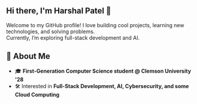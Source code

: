 ## Hi there, I'm Harshal Patel 👋
Welcome to my GitHub profile! I love building cool projects, learning new technologies, and solving problems.  
Currently, I’m exploring full-stack development and AI.

## 🚀 About Me
- 🎓 **First-Generation Computer Science student @ Clemson University '28**
- 🛠 Interested in **Full-Stack Development, AI, Cybersecurity, and some Cloud Computing**

<!--
**Hersh3y/Hersh3y** is a ✨ _special_ ✨ repository because its `README.md` (this file) appears on your GitHub profile.

Here are some ideas to get you started:

- 🔭 I’m currently working on ...
- 🌱 I’m currently learning ...
- 👯 I’m looking to collaborate on ...
- 🤔 I’m looking for help with ...
- 💬 Ask me about ...
- 📫 How to reach me: ...
- 😄 Pronouns: ...
- ⚡ Fun fact: ...
-->
